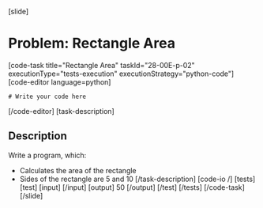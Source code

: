 [slide]
# Problem: Rectangle Area
[code-task title="Rectangle Area" taskId="28-00E-p-02" executionType="tests-execution" executionStrategy="python-code"]
[code-editor language=python]
```
# Write your code here
```
[/code-editor]
[task-description]
## Description

Write a program, which:

* Calculates the area of the rectangle
* Sides of the rectangle are 5 and 10
[/task-description]
[code-io /]
[tests]
[test]
[input]
[/input]
[output]
50
[/output]
[/test]
[/tests]
[/code-task]
[/slide]